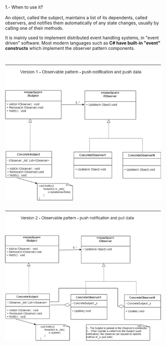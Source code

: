 1.- When to use it?
<br></br>
An object, called the subject, maintains a list of its dependents, called observers, and notifies them automatically of any state changes, usually by calling one of their methods.

It is mainly used to implement distributed event handling systems, in "event driven" software. Most modern languages such as <b>C# have built-in "event" constructs</b> which implement the observer pattern components.

<br><hr><img src="../images/Observer1.png"></hr></br>
<br><hr><img src="../images/Observer2.png"></hr></br>